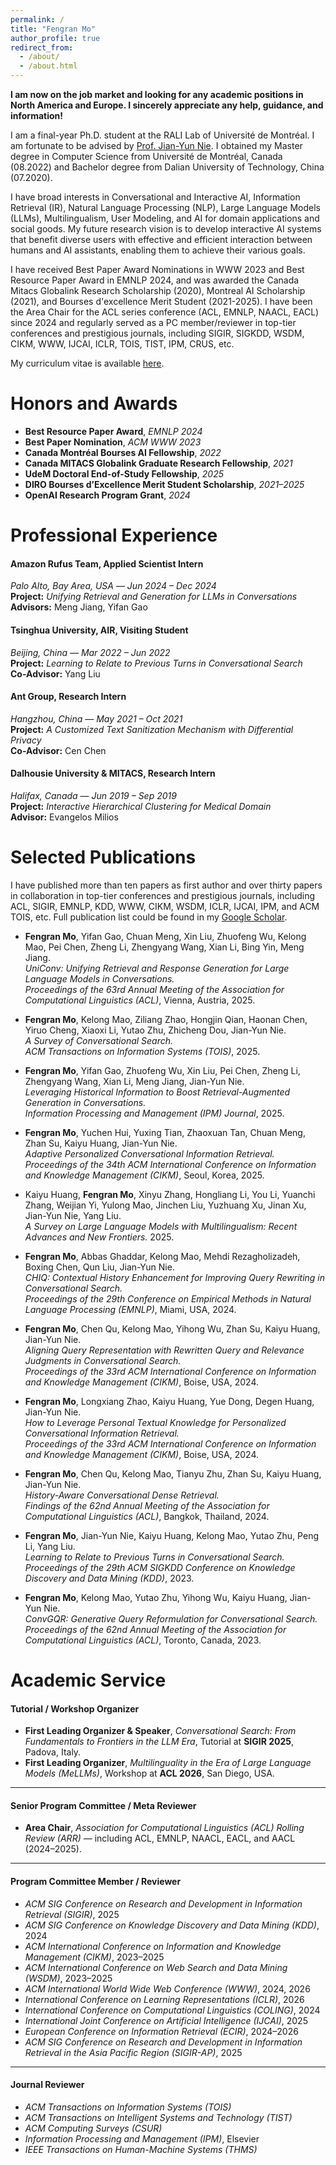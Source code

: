 ```yaml
---
permalink: /
title: "Fengran Mo"
author_profile: true
redirect_from: 
  - /about/
  - /about.html
---
```


**I am now on the job market and looking for any academic positions in North America and Europe. I sincerely appreciate any help, guidance, and information!**

I am a final-year Ph.D. student at the RALI Lab of Université de Montréal. I am fortunate to be advised by [Prof. Jian-Yun Nie](http://rali.iro.umontreal.ca/nie-site/jian-yun-nie-en/). I obtained my Master degree in Computer Science from Université de Montréal, Canada (08.2022) and Bachelor degree from Dalian University of Technology, China (07.2020). 

I have broad interests in Conversational and Interactive AI, Information Retrieval (IR), Natural Language Processing (NLP), Large Language Models (LLMs), Multilingualism, User Modeling, and AI for domain applications and social goods.
My future research vision is to develop interactive AI systems that benefit diverse users with effective and efficient interaction between humans and AI assistants, enabling them to achieve their various goals.

I have received Best Paper Award Nominations in WWW 2023 and Best Resource Paper Award in EMNLP 2024, and was awarded the Canada Mitacs Globalink Research Scholarship (2020), Montreal AI Scholarship (2021), and Bourses d'excellence Merit Student (2021-2025). I have been the Area Chair for the ACL series conference (ACL, EMNLP, NAACL, EACL) since 2024 and regularly served as a PC member/reviewer in top-tier conferences and prestigious journals, including SIGIR, SIGKDD, WSDM, CIKM, WWW, IJCAI, ICLR, TOIS, TIST, IPM, CRUS, etc.

My curriculum vitae is available [here](../files/CV.pdf).

Honors and Awards
======
- **Best Resource Paper Award**, *EMNLP 2024*  
- **Best Paper Nomination**, *ACM WWW 2023*  
- **Canada Montréal Bourses AI Fellowship**, *2022*  
- **Canada MITACS Globalink Graduate Research Fellowship**, *2021*  
- **UdeM Doctoral End-of-Study Fellowship**, *2025*  
- **DIRO Bourses d’Excellence Merit Student Scholarship**, *2021–2025*  
- **OpenAI Research Program Grant**, *2024*

Professional Experience
======
#### **Amazon Rufus Team**, Applied Scientist Intern  
*Palo Alto, Bay Area, USA* — *Jun 2024 – Dec 2024*  
**Project:** *Unifying Retrieval and Generation for LLMs in Conversations*  
**Advisors:** Meng Jiang, Yifan Gao  

#### **Tsinghua University, AIR**, Visiting Student  
*Beijing, China* — *Mar 2022 – Jun 2022*  
**Project:** *Learning to Relate to Previous Turns in Conversational Search*  
**Co-Advisor:** Yang Liu  


#### **Ant Group**, Research Intern  
*Hangzhou, China* — *May 2021 – Oct 2021*  
**Project:** *A Customized Text Sanitization Mechanism with Differential Privacy*  
**Co-Advisor:** Cen Chen  


#### **Dalhousie University & MITACS**, Research Intern  
*Halifax, Canada* — *Jun 2019 – Sep 2019*  
**Project:** *Interactive Hierarchical Clustering for Medical Domain*  
**Advisor:** Evangelos Milios  

Selected Publications
======
I have published more than ten papers as first author and over thirty papers in collaboration in top-tier conferences and prestigious journals, including ACL, SIGIR, EMNLP, KDD, WWW, CIKM, WSDM, ICLR, IJCAI, IPM, and ACM TOIS, etc. Full publication list could be found in my [Google Scholar](https://scholar.google.com/citations?hl=en&user=AqsGXGkAAAAJ). 

- **Fengran Mo**, Yifan Gao, Chuan Meng, Xin Liu, Zhuofeng Wu, Kelong Mao, Pei Chen, Zheng Li, Zhengyang Wang, Xian Li, Bing Yin, Meng Jiang.  
  _UniConv: Unifying Retrieval and Response Generation for Large Language Models in Conversations._  
  *Proceedings of the 63rd Annual Meeting of the Association for Computational Linguistics (ACL)*, Vienna, Austria, 2025.  

- **Fengran Mo**, Kelong Mao, Ziliang Zhao, Hongjin Qian, Haonan Chen, Yiruo Cheng, Xiaoxi Li, Yutao Zhu, Zhicheng Dou, Jian-Yun Nie.  
  _A Survey of Conversational Search._  
  *ACM Transactions on Information Systems (TOIS)*, 2025.  

- **Fengran Mo**, Yifan Gao, Zhuofeng Wu, Xin Liu, Pei Chen, Zheng Li, Zhengyang Wang, Xian Li, Meng Jiang, Jian-Yun Nie.  
  _Leveraging Historical Information to Boost Retrieval-Augmented Generation in Conversations._  
  *Information Processing and Management (IPM) Journal*, 2025.  

- **Fengran Mo**, Yuchen Hui, Yuxing Tian, Zhaoxuan Tan, Chuan Meng, Zhan Su, Kaiyu Huang, Jian-Yun Nie.  
  _Adaptive Personalized Conversational Information Retrieval._  
  *Proceedings of the 34th ACM International Conference on Information and Knowledge Management (CIKM)*, Seoul, Korea, 2025.

- Kaiyu Huang, **Fengran Mo**, Xinyu Zhang, Hongliang Li, You Li, Yuanchi Zhang, Weijian Yi, Yulong Mao, Jinchen Liu, Yuzhuang Xu, Jinan Xu, Jian-Yun Nie, Yang Liu.  
  _A Survey on Large Language Models with Multilingualism: Recent Advances and New Frontiers._ 2025. 

- **Fengran Mo**, Abbas Ghaddar, Kelong Mao, Mehdi Rezagholizadeh, Boxing Chen, Qun Liu, Jian-Yun Nie.  
  _CHIQ: Contextual History Enhancement for Improving Query Rewriting in Conversational Search._  
  *Proceedings of the 29th Conference on Empirical Methods in Natural Language Processing (EMNLP)*, Miami, USA, 2024.  

- **Fengran Mo**, Chen Qu, Kelong Mao, Yihong Wu, Zhan Su, Kaiyu Huang, Jian-Yun Nie.  
  _Aligning Query Representation with Rewritten Query and Relevance Judgments in Conversational Search._  
  *Proceedings of the 33rd ACM International Conference on Information and Knowledge Management (CIKM)*, Boise, USA, 2024.  

- **Fengran Mo**, Longxiang Zhao, Kaiyu Huang, Yue Dong, Degen Huang, Jian-Yun Nie.  
  _How to Leverage Personal Textual Knowledge for Personalized Conversational Information Retrieval._  
  *Proceedings of the 33rd ACM International Conference on Information and Knowledge Management (CIKM)*, Boise, USA, 2024.  

- **Fengran Mo**, Chen Qu, Kelong Mao, Tianyu Zhu, Zhan Su, Kaiyu Huang, Jian-Yun Nie.  
  _History-Aware Conversational Dense Retrieval._  
  *Findings of the 62nd Annual Meeting of the Association for Computational Linguistics (ACL)*, Bangkok, Thailand, 2024.

- **Fengran Mo**, Jian-Yun Nie, Kaiyu Huang, Kelong Mao, Yutao Zhu, Peng Li, Yang Liu.  
  _Learning to Relate to Previous Turns in Conversational Search._  
  *Proceedings of the 29th ACM SIGKDD Conference on Knowledge Discovery and Data Mining (KDD)*, 2023.  

- **Fengran Mo**, Kelong Mao, Yutao Zhu, Yihong Wu, Kaiyu Huang, Jian-Yun Nie.  
  _ConvGQR: Generative Query Reformulation for Conversational Search._  
  *Proceedings of the 62nd Annual Meeting of the Association for Computational Linguistics (ACL)*, Toronto, Canada, 2023. 
 
Academic Service
======
#### Tutorial / Workshop Organizer
- **First Leading Organizer & Speaker**, *Conversational Search: From Fundamentals to Frontiers in the LLM Era*, Tutorial at **SIGIR 2025**, Padova, Italy.  
- **First Leading Organizer**, *Multilinguality in the Era of Large Language Models (MeLLMs)*, Workshop at **ACL 2026**, San Diego, USA.  

---

#### Senior Program Committee / Meta Reviewer
- **Area Chair**, *Association for Computational Linguistics (ACL) Rolling Review (ARR)* — including ACL, EMNLP, NAACL, EACL, and AACL (2024–2025).  

---

#### Program Committee Member / Reviewer
- *ACM SIG Conference on Research and Development in Information Retrieval (SIGIR)*, 2025  
- *ACM SIG Conference on Knowledge Discovery and Data Mining (KDD)*, 2024  
- *ACM International Conference on Information and Knowledge Management (CIKM)*, 2023–2025  
- *ACM International Conference on Web Search and Data Mining (WSDM)*, 2023–2025  
- *ACM International World Wide Web Conference (WWW)*, 2024, 2026  
- *International Conference on Learning Representations (ICLR)*, 2026  
- *International Conference on Computational Linguistics (COLING)*, 2024  
- *International Joint Conference on Artificial Intelligence (IJCAI)*, 2025  
- *European Conference on Information Retrieval (ECIR)*, 2024–2026  
- *ACM SIG Conference on Research and Development in Information Retrieval in the Asia Pacific Region (SIGIR-AP)*, 2025  

---

#### Journal Reviewer
- *ACM Transactions on Information Systems (TOIS)*  
- *ACM Transactions on Intelligent Systems and Technology (TIST)*  
- *ACM Computing Surveys (CSUR)*  
- *Information Processing and Management (IPM)*, Elsevier  
- *IEEE Transactions on Human-Machine Systems (THMS)*
